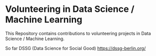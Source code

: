# Volunteering in Data Science / Machine Learning
This Repository contains contributions to volunteering projects in Data Science / Machine Learning.

So far DSSG (Data Science for Social Good)
https://dssg-berlin.org/
